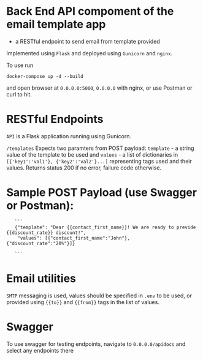 # Back End API compoment of the email template app 
 - a RESTful endpoint to send email from template provided

Implemented using `Flask` and deployed using `Gunicorn` and `nginx`.

To use run 
```
docker-compose up -d --build
```
and open browser at `0.0.0.0:5000`, `0.0.0.0` with nginx, or use Postman or curl to hit.



# RESTful Endpoints

`API` is a Flask application running using Gunicorn. 

   `/templates`
       Expects two paramters from POST payload: `template` - a string value of the template to be used
       and `values` - a list of dictionaries in `[{'key1':'val1'}, {'key2':'val2'}...]` representing tags
       used and their values. Returns status 200 if no error, failure code otherwise.

      
# Sample POST Payload (use Swagger or Postman):
       ```
       {"template": "Dear {{contact_first_name}}! We are ready to previde {{discount_rate}} discount!",
        "values": [{"contact_first_name":"John"}, {"discount_rate":"20%"}]}

       ```

# Email utilities
   `SMTP` messaging is used, values should be specified in `.env` to be used, or provided using `{{to}}` and
   `{{from}}` tags in the list of values.


# Swagger
   To use swagger for testing endpoints, navigate to `0.0.0.0/apidocs` and select any endpoints there

